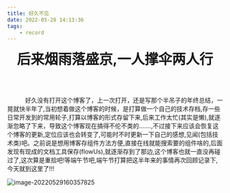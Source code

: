 ```yaml
---
title: 好久不见
date: 2022-05-28 14:13:36
tags: 
    - record
---
```


<center><b><font size=6>后来烟雨落盛京,一人撑伞两人行</font></b></center>

<!-- more -->

<br>

<br>

<br>

 &emsp;&emsp;&emsp;好久没有打开这个博客了，上一次打开，还是写那个半吊子的年终总结，一晃就快半年了,当初想着做这个博客的时候，是打算做一个自己的技术存档,存一些日常开发到的常用轮子,打算以博客的形式存留下来,后来工作太忙(其实是懒),就逐渐忽略了下来，导致这个博客现在搞得不伦不类的.......,不过接下来应该会恢复这个博客的更新,定位应该也会转变了,可能时不时更新一下自己的感想,见闻(包括技术类)吧。之前说是想用博客存组件方法方便,直接在线就能搜索要的组件啥的,后面发现有现成的文档工具保存(flowUs),就逐渐存到了那边,这个博客也就一直没再碰过了,这次算是重拾吧!等端午节吧,端午节打算把这半年来的事情再次回顾记录下,今天就到这里了!!!

![image-20220529160357825](http://cdn.lateautumn.cn/image-20220529160357825.png)

​              
